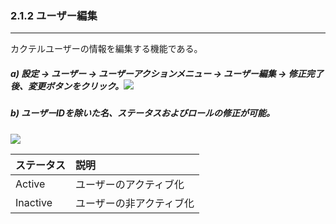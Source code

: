 ### 2.1.2 ユーザー編集

---

カクテルユーザーの情報を編集する機能である。

##### a\) 設定 → ユーザー → ユーザーアクションメニュー → ユーザー編集 → 修正完了後、変更ボタンをクリック。![](/assets/EN/2.5/2.1.2_1.png)

##### b\) ユーザーIDを除いた名、ステータスおよびロールの修正が可能。
![](/assets/EN/2.5/2.1.2_2.png)

| ステータス | **説明** |
| :--- | :--- |
| Active | ユーザーのアクティブ化 |
| Inactive | ユーザーの非アクティブ化 |



